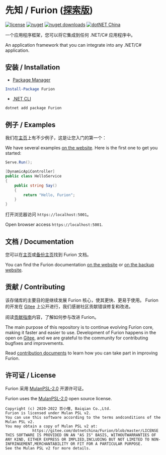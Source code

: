 # 先知 / Furion ([探索版](https://gitee.com/dotnetchina/Furion/tree/experimental/))

[![license](https://img.shields.io/badge/license-MulanPSL--2.0-orange?cacheSeconds=10800)](https://gitee.com/dotnetchina/Furion/blob/master/LICENSE) [![nuget](https://img.shields.io/nuget/v/Furion.svg?cacheSeconds=10800)](https://www.nuget.org/packages/Furion) [![nuget downloads](https://img.shields.io/badge/downloads-2.7M-green?cacheSeconds=10800)](https://www.nuget.org/profiles/monk.soul) [![dotNET China](https://img.shields.io/badge/organization-dotNET%20China-yellow?cacheSeconds=10800)](https://gitee.com/dotnetchina)

一个应用程序框架，您可以将它集成到任何 .NET/C# 应用程序中。

An application framework that you can integrate into any .NET/C# application.

## 安装 / Installation

- [Package Manager](https://www.nuget.org/packages/Furion)

```powershell
Install-Package Furion
```

- [.NET CLI](https://www.nuget.org/packages/Furion)

```powershell
dotnet add package Furion
```

## 例子 / Examples

我们在[主页](https://dotnetchina.gitee.io/furion)上有不少例子，这是让您入门的第一个：

We have several examples [on the website](https://dotnetchina.gitee.io/furion). Here is the first one to get you started:

```cs
Serve.Run();

[DynamicApiController]
public class HelloService
{
    public string Say()
    {
        return "Hello, Furion";
    }
}
```

打开浏览器访问 `https://localhost:5001`。

Open browser access `https://localhost:5001`.

## 文档 / Documentation

您可以在[主页](https://dotnetchina.gitee.io/furion)或[备份主页](https://furion.icu)找到 Furion 文档。

You can find the Furion documentation [on the website](https://dotnetchina.gitee.io/furion) or [on the backup website](https://furion.icu).

## 贡献 / Contributing

该存储库的主要目的是继续发展 Furion 核心，使其更快、更易于使用。 Furion 的开发在 [Gitee](https://gitee.com/dotnetchina/Furion) 上公开进行，我们感谢社区贡献错误修复和改进。

阅读[贡献指南](https://dotnetchina.gitee.io/furion/docs/contribute)内容，了解如何参与改进 Furion。

The main purpose of this repository is to continue evolving Furion core, making it faster and easier to use. Development of Furion happens in the open on [Gitee](https://gitee.com/dotnetchina/Furion), and we are grateful to the community for contributing bugfixes and improvements.

Read [contribution documents](https://dotnetchina.gitee.io/furion/docs/contribute) to learn how you can take part in improving Furion.

## 许可证 / License

Furion 采用 [MulanPSL-2.0](https://gitee.com/dotnetchina/Furion/blob/master/LICENSE) 开源许可证。

Furion uses the [MulanPSL-2.0](https://gitee.com/dotnetchina/Furion/blob/master/LICENSE) open source license.

```
Copyright (c) 2020-2022 百小僧, Baiqian Co.,Ltd.
Furion is licensed under Mulan PSL v2.
You can use this software according to the terms andconditions of the Mulan PSL v2.
You may obtain a copy of Mulan PSL v2 at:
            https://gitee.com/dotnetchina/Furion/blob/master/LICENSE
THIS SOFTWARE IS PROVIDED ON AN "AS IS" BASIS, WITHOUTWARRANTIES OF ANY KIND, EITHER EXPRESS OR IMPLIED,INCLUDING BUT NOT LIMITED TO NON-INFRINGEMENT,MERCHANTABILITY OR FIT FOR A PARTICULAR PURPOSE.
See the Mulan PSL v2 for more details.
```
